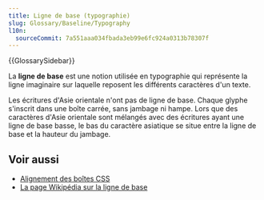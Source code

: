 ```yaml
---
title: Ligne de base (typographie)
slug: Glossary/Baseline/Typography
l10n:
  sourceCommit: 7a551aaa034fbada3eb99e6fc924a0313b78307f
---
```


{{GlossarySidebar}}

La **ligne de base** est une notion utilisée en typographie qui représente la ligne imaginaire sur laquelle reposent les différents caractères d'un texte.

Les écritures d'Asie orientale n'ont pas de ligne de base. Chaque glyphe s'inscrit dans une boîte carrée, sans jambage ni hampe. Lors que des caractères d'Asie orientale sont mélangés avec des écritures ayant une ligne de base basse, le bas du caractère asiatique se situe entre la ligne de base et la hauteur du jambage.

## Voir aussi

- [Alignement des boîtes CSS](/fr/docs/Web/CSS/CSS_box_alignment#types_dalignement)
- [La page Wikipédia sur la ligne de base](<https://fr.wikipedia.org/wiki/Ligne_de_base_(typographie)>)
